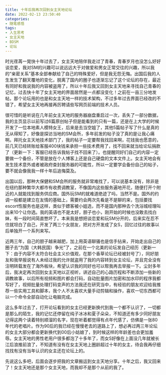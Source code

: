 ```yaml
---
title: 十年后我再次回到女主天地论坛
date: 2022-02-13 23:50:40
categories:
- 随笔感悟
tags:
- 人生思考
- 女主天地
- BDSM
- 论坛
---
```



时光荏苒一晃快十年过去了，女主天地陪伴我走过了青春，青春岁月也没怎么好好谈恋爱，我对SM的兴趣可以说远远大于对做爱和男女正常交往的兴趣，所以我的“亲密关系”基本全部奉献给了自己的特殊爱好，但是我无怨无悔。出国后我的人生发生了翻天覆地的变化，脱离了国内的圈子也逐渐忘记了这个论坛的存在，最近有同好和我说我的内容被盗用了，所以十年后我又回到女主天地来寻找自己青春的记忆，过去快十年了女主天地的界面居然是一点都没变化！之前在一亩三分地发帖，那个论坛用的也是和女主天地一样的技术架构，不过多年过去界面已经改的不错了，希望女主天地再接再厉聘请些写网页前端的技术人员。

<!-- more -->

很可惜的是听说在几年前女主天地的服务器崩盘重启过一次，丢失了一部分数据，我的主页显示以前写过6篇原创帖子但是能看到的只有一篇，还是在上大学的时候开发了一位本地素人模特女王，后来是去当空姐了，其他5篇帖子写了什么是真的无从得知了，好像是探访当地的SM会所，多年前发的帖子没了真的是让我心痛啊。拜托女主天地技术部门了，我的帖子一定要帮我找回来啊，花钱我也愿意的，前几天已经转账给客服400块钱来承担一些技术费用了，找不回来就当给论坛捐款了（更新一下：客服已经告诉我帖子找不回来了）。也提醒同好们自己的内容一定要做一个备份，不管是放在个人博客上还是自己硬盘的文本文件上。女主天地会有发生技术意外或者被政府查封服务器的可能性，所以一定要学会备份自己的帖子，要不就会像我我一样十年后追悔莫及。

出国以后，那种大保健和SM会所的服务就非常难找了，可以说基本没有，除非是在纽约那种繁华大都市有收费调教室，不像国内这些服务遍地开花，随便打开个附近的人就能找到服务供应商。国外玩SM的就难道绝迹了吗，当然不是。国外的约调一般都是建立在友情的基础上，需要约会两次先看是不是聊的来，包括要找escort性服务也是这样，类似于嫖客被小姐选，而不是国内那种去个洗浴城经理叫出来10个让你选。我的英语也不是太好，胆子也小，刚开始的时候也没敢去找白妹，有一段时间简直憋坏了。本来我是想把谈恋爱和玩SM分开的，后来实在忍不住就坦白了自己，开发了两三个女朋友，把对方开发成了女S，回忆过往的故事以后单独开一个系列来写。

近两三年，自己的胆子越来越肥，加上用英语聊骚也是信手拈来，开始走出自己的圈子去“为国（大韩民国）争光”了，之前在一个北美的论坛发自己经历（更新一下：由于内容不太符合社会主义价值观，在那个香草论坛已经被封号了），同好朋友和我举报说有人未经过我的允许就盗用了我的内容转到女主论坛，并且完全没有注明转载发在了海外板块，希望认识我的同好也可以帮我再去举报一下。尘封多年后，我决定再次回到女主天地以正视听，讲述自己的心路历程和不断添加一些新的调教故事，以后所有视频和图片都会打码，自动批量图片加密和加水印的程序我都写好了，视频批量处理打码变声的方法我还在研究当中，有经验的朋友欢迎给我推荐一些实用工具和脚本，我个人不太喜欢大量手动剪辑和操作，喜欢一切东西都可以一个命令全部自动化让电脑完成。

这么多年过去了，打开论坛看到的女主已经更新换代到我一个都不认识了，一切都是那么的陌生，我的记忆还停留在纯子冰冰和夏子朵朵，不知道还有多少同好朋友记得这两个读着特别顺溜的名字，现在听着都觉得有点年代感了，仿佛是一张80年代的老唱片。作为90后的我已经在慢慢老去的道路上了，想必再过两三年论坛的女主大部分都会更新换代到00后小姑娘了，到时候这样的年龄差也会更加羞辱。女主天地的男性老用户很多都泡了十多年了，而女S好像在上面没几年就被长江后浪推前浪了，不知道有没有在女主天地上圈龄超过十年的女主，待会我再仔细找找有没有当年认识的女主还在论坛上的。

先说这么多吧，后面会逐步把我的文章搬运到女主天地分享。十年之后，我又回来了！女主天地还是那个女主天地，而我却不是那个从前的我了。